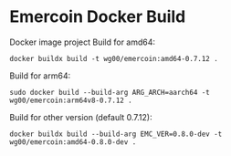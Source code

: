 # Emercoin Docker Build
Docker image project
Build for amd64:
```
docker buildx build -t wg00/emercoin:amd64-0.7.12 .
```

Build for arm64:
```
sudo docker build --build-arg ARG_ARCH=aarch64 -t wg00/emercoin:arm64v8-0.7.12 .
```
Build for other version (default 0.7.12):
```
docker buildx build --build-arg EMC_VER=0.8.0-dev -t wg00/emercoin:amd64-0.8.0-dev .
```
